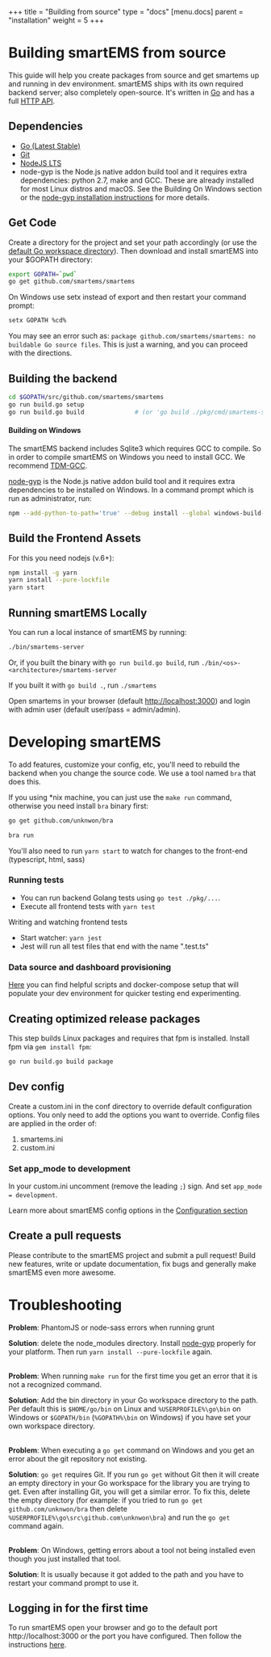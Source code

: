 +++
title = "Building from source"
type = "docs"
[menu.docs]
parent = "installation"
weight = 5
+++

# Building smartEMS from source

This guide will help you create packages from source and get smartems up and running in
dev environment. smartEMS ships with its own required backend server; also completely open-source. It's written in [Go](http://golang.org) and has a full [HTTP API](/v2.1/reference/http_api/).

## Dependencies

- [Go (Latest Stable)](https://golang.org/dl/)
- [Git](https://git-scm.com/downloads)
- [NodeJS LTS](https://nodejs.org/download/)
- node-gyp is the Node.js native addon build tool and it requires extra dependencies: python 2.7, make and GCC. These are already installed for most Linux distros and macOS. See the Building On Windows section or the [node-gyp installation instructions](https://github.com/nodejs/node-gyp#installation) for more details.

## Get Code
Create a directory for the project and set your path accordingly (or use the [default Go workspace directory](https://golang.org/doc/code.html#GOPATH)). Then download and install smartEMS into your $GOPATH directory:

```bash
export GOPATH=`pwd`
go get github.com/smartems/smartems
```

On Windows use setx instead of export and then restart your command prompt:
```bash
setx GOPATH %cd%
```

You may see an error such as: `package github.com/smartems/smartems: no buildable Go source files`. This is just a warning, and you can proceed with the directions.

## Building the backend
```bash
cd $GOPATH/src/github.com/smartems/smartems
go run build.go setup
go run build.go build              # (or 'go build ./pkg/cmd/smartems-server')
```

#### Building on Windows

The smartEMS backend includes Sqlite3 which requires GCC to compile. So in order to compile smartEMS on Windows you need to install GCC. We recommend [TDM-GCC](http://tdm-gcc.tdragon.net/download).

[node-gyp](https://github.com/nodejs/node-gyp#installation) is the Node.js native addon build tool and it requires extra dependencies to be installed on Windows. In a command prompt which is run as administrator, run:

```bash
npm --add-python-to-path='true' --debug install --global windows-build-tools
```

## Build the Frontend Assets

For this you need nodejs (v.6+):

```bash
npm install -g yarn
yarn install --pure-lockfile
yarn start
```

## Running smartEMS Locally
You can run a local instance of smartEMS by running:

```bash
./bin/smartems-server
```
Or, if you built the binary with `go run build.go build`, run `./bin/<os>-<architecture>/smartems-server`

If you built it with `go build .`, run `./smartems`

Open smartems in your browser (default [http://localhost:3000](http://localhost:3000)) and login with admin user (default user/pass = admin/admin).

# Developing smartEMS

To add features, customize your config, etc, you'll need to rebuild the backend when you change the source code. We use a tool named `bra` that
does this.

If you using *nix machine, you can just use the `make run` command, otherwise you need install `bra` binary first:

```bash
go get github.com/unknwon/bra

bra run
```

You'll also need to run `yarn start` to watch for changes to the front-end (typescript, html, sass)

### Running tests

- You can run backend Golang tests using `go test ./pkg/...`.
- Execute all frontend tests with `yarn test`

Writing and watching frontend tests

- Start watcher: `yarn jest`
- Jest will run all test files that end with the name ".test.ts"


### Data source and dashboard provisioning

[Here](https://github.com/smartems/smartems/tree/master/devenv) you can find helpful scripts and docker-compose setup
that will populate your dev environment for quicker testing end experimenting.


## Creating optimized release packages

This step builds Linux packages and requires that fpm is installed. Install fpm via `gem install fpm`:

```bash
go run build.go build package
```

## Dev config

Create a custom.ini in the conf directory to override default configuration options.
You only need to add the options you want to override. Config files are applied in the order of:

1. smartems.ini
2. custom.ini

### Set app_mode to development

In your custom.ini uncomment (remove the leading `;`) sign. And set `app_mode = development`.

Learn more about smartEMS config options in the [Configuration section](/installation/configuration/)

## Create a pull requests
Please contribute to the smartEMS project and submit a pull request! Build new features, write or update documentation, fix bugs and generally make smartEMS even more awesome.

# Troubleshooting

**Problem**: PhantomJS or node-sass errors when running grunt

**Solution**: delete the node_modules directory. Install [node-gyp](https://github.com/nodejs/node-gyp#installation) properly for your platform. Then run `yarn install --pure-lockfile` again.
<br><br>

**Problem**: When running `make run` for the first time you get an error that it is not a recognized command.

**Solution**: Add the bin directory in your Go workspace directory to the path. Per default this is `$HOME/go/bin` on Linux and `%USERPROFILE%\go\bin` on Windows or `$GOPATH/bin` (`%GOPATH%\bin` on Windows) if you have set your own workspace directory.
<br><br>

**Problem**: When executing a `go get` command on Windows and you get an error about the git repository not existing.

**Solution**: `go get` requires Git. If you run `go get` without Git then it will create an empty directory in your Go workspace for the library you are trying to get. Even after installing Git, you will get a similar error. To fix this, delete the empty directory (for example: if you tried to run `go get github.com/unknwon/bra` then delete `%USERPROFILE%\go\src\github.com\unknwon\bra`) and run the `go get` command again.
<br><br>

**Problem**: On Windows, getting errors about a tool not being installed even though you just installed that tool.

**Solution**: It is usually because it got added to the path and you have to restart your command prompt to use it.

## Logging in for the first time

To run smartEMS open your browser and go to the default port http://localhost:3000 or the port you have configured.
Then follow the instructions [here](/guides/getting_started/).
